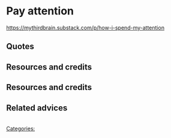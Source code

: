 # Pay attention

https://mythirdbrain.substack.com/p/how-i-spend-my-attention
## Quotes

## Resources and credits

## Resources and credits

## Related advices

<br/>[Categories:](../Categories/index.md)
